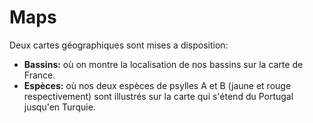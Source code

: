 # Maps

Deux cartes géographiques sont mises a disposition:

* **Bassins:** où on montre la localisation de nos bassins sur la carte de France.
* **Espèces:** où nos deux espèces de psylles A et B (jaune et rouge respectivement) sont illustrés sur la carte qui s'étend du Portugal jusqu'en Turquie.